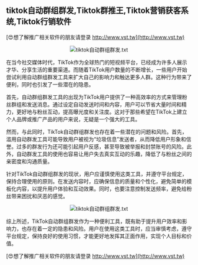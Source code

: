 ## **tiktok自动群组群发,Tiktok群推王,Tiktok营销获客系统,Tiktok行销软件**

[😍想了解推广相关软件的朋友请登录 http://www.vst.tw](http://www.vst.tw)

 <center><img src="https://vst.tw/MP4/tuiguang/png/4.png" alt="tiktok自动群组群发.txt"></center>

在当今社交媒体时代，TikTok作为全球热门的短视频平台，已经成为许多人展示才华、分享生活的重要渠道。而随着TikTok用户数量的不断增长，一些用户开始尝试利用自动群组群发工具来扩大自己的影响力和触达更多人群。这种行为带来了便利，同时也引发了一些潜在的隐患。

首先，自动群组群发工具的出现为TikTok用户提供了一种高效率的方式来管理粉丝群组和发送消息。通过设定自动发送时间和内容，用户可以节省大量时间和精力，更好地与粉丝互动，提高曝光度和关注度。这对于那些希望在TikTok上建立个人品牌或推广产品的用户来说，无疑是一个强大的工具。

然而，与此同时，TikTok自动群组群发也存在着一些潜在的问题和风险。首先，滥用自动群发工具可能导致用户被视为“垃圾信息”发送者，从而降低用户形象和信誉。过多的群发行为还可能引起用户反感，甚至导致被举报和封禁账号的风险。此外，自动群发工具的使用也容易让用户失去真实互动的乐趣，降低了与粉丝之间的亲密度和沟通质量。

针对TikTok自动群组群发的现状，用户应谨慎使用这类工具，并遵守平台规定，保持合理使用的原则。在发送内容时，应确保信息的质量和个性化，避免简单的模板化内容，以提升用户体验和互动效果。同时，也要注意控制发送频率，避免给粉丝带来困扰和厌恶的感觉。

 <center><img src="https://vst.tw/MP4/tuiguang/png/4.png" alt="tiktok自动群组群发.txt"></center>

综上所述，TikTok自动群组群发作为一种便利工具，既有助于提升用户效率和影响力，也存在着一定的隐患和风险。用户在使用这类工具时，应当审慎考虑，遵守平台规定，保持良好的使用习惯，才能更好地发挥其正面作用，实现个人目标和价值。

[😍想了解推广相关软件的朋友请登录 http://www.vst.tw](http://www.vst.tw)



